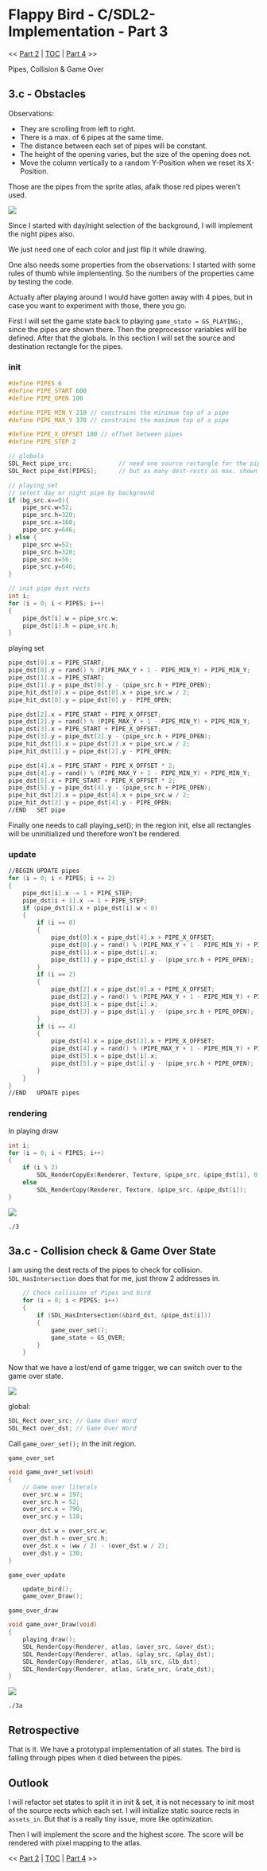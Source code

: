 # Flappy Bird - C/SDL2-Implementation - Part 3

<< [Part 2](FlappyBird_2.md) | [TOC](TOC.md) | [Part 4](Patience.md) >><br>

Pipes, Collision & Game Over

## 3.c - Obstacles

Observations:

- They are scrolling from left to right.
- There is a max. of 6 pipes at the same time.
- The distance between each set of pipes will be constant.
- The height of the opening varies, but the size of the opening does not.
- Move the column vertically to a random Y-Position when we reset its X-Position.

Those are the pipes from the sprite atlas, afaik those red pipes weren't used.

![](Images/pipes.png)

Since I started with day/night selection of the background, I will implement the night pipes also.

We just need one of each color and just flip it while drawing.

One also needs some properties from the observations:
I started with some rules of thumb while implementing. So the numbers of the properties came by testing the code.

Actually after playing around I would have gotten away with 4 pipes, but in case you want to experiment with those, there you go.

First I will set the game state back to playing `game_state = GS_PLAYING;`,
since the pipes are shown there. Then the preprocessor variables will be defined.
After that the globals.
In this section I will set the source and destination rectangle for the pipes.

### init

```c
#define PIPES 6
#define PIPE_START 600
#define PIPE_OPEN 100

#define PIPE_MIN_Y 210 // constrains the minimum top of a pipe
#define PIPE_MAX_Y 370 // constrains the maximum top of a pipe

#define PIPE_X_OFFSET 180 // offset between pipes
#define PIPE_STEP 2

// globals
SDL_Rect pipe_src;             // need one source rectangle for the pipes
SDL_Rect pipe_dst[PIPES];      // but as many dest-rests as max. shown

// playing_set
// select day or night pipe by background
if (bg_src.x==0){
	pipe_src.w=52;
	pipe_src.h=320;
	pipe_src.x=168;
	pipe_src.y=646;
} else {
	pipe_src.w=52;
	pipe_src.h=320;
	pipe_src.x=56;
	pipe_src.y=646;
}

// init pipe dest rects
int i;
for (i = 0; i < PIPES; i++)
{
	pipe_dst[i].w = pipe_src.w;
	pipe_dst[i].h = pipe_src.h;
}
```

playing set

```c
pipe_dst[0].x = PIPE_START;
pipe_dst[0].y = rand() % (PIPE_MAX_Y + 1 - PIPE_MIN_Y) + PIPE_MIN_Y;
pipe_dst[1].x = PIPE_START;
pipe_dst[1].y = pipe_dst[0].y - (pipe_src.h + PIPE_OPEN);
pipe_hit_dst[0].x = pipe_dst[0].x + pipe_src.w / 2;
pipe_hit_dst[0].y = pipe_dst[0].y - PIPE_OPEN;

pipe_dst[2].x = PIPE_START + PIPE_X_OFFSET;
pipe_dst[2].y = rand() % (PIPE_MAX_Y + 1 - PIPE_MIN_Y) + PIPE_MIN_Y;
pipe_dst[3].x = PIPE_START + PIPE_X_OFFSET;
pipe_dst[3].y = pipe_dst[2].y - (pipe_src.h + PIPE_OPEN);
pipe_hit_dst[1].x = pipe_dst[2].x + pipe_src.w / 2;
pipe_hit_dst[1].y = pipe_dst[2].y - PIPE_OPEN;

pipe_dst[4].x = PIPE_START + PIPE_X_OFFSET * 2;
pipe_dst[4].y = rand() % (PIPE_MAX_Y + 1 - PIPE_MIN_Y) + PIPE_MIN_Y;
pipe_dst[5].x = PIPE_START + PIPE_X_OFFSET * 2;
pipe_dst[5].y = pipe_dst[4].y - (pipe_src.h + PIPE_OPEN);
pipe_hit_dst[2].x = pipe_dst[4].x + pipe_src.w / 2;
pipe_hit_dst[2].y = pipe_dst[4].y - PIPE_OPEN;
//END 	SET pipe
```

Finally one needs to call playing_set(); in the region init,
else all rectangles will be uninitialized und therefore won't be rendered.

### update

```c
//BEGIN UPDATE pipes
for (i = 0; i < PIPES; i += 2)
{
	pipe_dst[i].x -= 1 + PIPE_STEP;
	pipe_dst[i + 1].x -= 1 + PIPE_STEP;
	if (pipe_dst[i].x + pipe_dst[i].w < 0)
	{
		if (i == 0)
		{
			pipe_dst[0].x = pipe_dst[4].x + PIPE_X_OFFSET;
			pipe_dst[0].y = rand() % (PIPE_MAX_Y + 1 - PIPE_MIN_Y) + PIPE_MIN_Y;
			pipe_dst[1].x = pipe_dst[i].x;
			pipe_dst[1].y = pipe_dst[i].y - (pipe_src.h + PIPE_OPEN);
		}
		if (i == 2)
		{
			pipe_dst[2].x = pipe_dst[0].x + PIPE_X_OFFSET;
			pipe_dst[2].y = rand() % (PIPE_MAX_Y + 1 - PIPE_MIN_Y) + PIPE_MIN_Y;
			pipe_dst[3].x = pipe_dst[i].x;
			pipe_dst[3].y = pipe_dst[i].y - (pipe_src.h + PIPE_OPEN);
		}
		if (i == 4)
		{
			pipe_dst[4].x = pipe_dst[2].x + PIPE_X_OFFSET;
			pipe_dst[4].y = rand() % (PIPE_MAX_Y + 1 - PIPE_MIN_Y) + PIPE_MIN_Y;
			pipe_dst[5].x = pipe_dst[i].x;
			pipe_dst[5].y = pipe_dst[i].y - (pipe_src.h + PIPE_OPEN);
		}
	}
}
//END 	UPDATE pipes
```

### rendering

In playing draw

```c
int i;
for (i = 0; i < PIPES; i++)
{
	if (i % 2)
		SDL_RenderCopyEx(Renderer, Texture, &pipe_src, &pipe_dst[i], 0, NULL, SDL_FLIP_VERTICAL);
	else
		SDL_RenderCopy(Renderer, Texture, &pipe_src, &pipe_dst[i]);
}
```

![](Images/3.gif)

`./3`

## 3a.c - Collision check & Game Over State

I am using the dest rects of the pipes to check for collision.
`SDL_HasIntersection` does that for me, just throw 2 addresses in.

```c
	// Check collision of Pipes and bird
	for (i = 0; i < PIPES; i++)
	{
		if (SDL_HasIntersection(&bird_dst, &pipe_dst[i]))
		{
			game_over_set();
			game_state = GS_OVER;
		}
	}
```

Now that we have a lost/end of game trigger, we can switch over to the game over state.

![](Images/FlappyBird13.png)

global:

```c
SDL_Rect over_src; // Game Over Word
SDL_Rect over_dst; // Game Over Word
```

Call `game_over_set();` in the init region.

`game_over_set`

```C
void game_over_set(void)
{
	// Game over literals
	over_src.w = 197;
	over_src.h = 52;
	over_src.x = 790;
	over_src.y = 118;

	over_dst.w = over_src.w;
	over_dst.h = over_src.h;
	over_dst.x = (ww / 2) - (over_dst.w / 2);
	over_dst.y = 130;
}
```

`game_over_update`

```C
	update_bird();
	game_over_Draw();
```

`game_over_draw`

```C
void game_over_Draw(void)
{
	playing_draw();
	SDL_RenderCopy(Renderer, atlas, &over_src, &over_dst);
	SDL_RenderCopy(Renderer, atlas, &play_src, &play_dst);
	SDL_RenderCopy(Renderer, atlas, &lb_src, &lb_dst);
	SDL_RenderCopy(Renderer, atlas, &rate_src, &rate_dst);
}
```

![](Images/3a.png)

`./3a`

## Retrospective

That is it. We have a prototypal implementation of all states.
The bird is falling through pipes when it died between the pipes.

## Outlook

I will refactor set states to split it in init & set, it is not necessary to init most of the source rects which each set. I will initialize static source rects in `assets_in`. But that is a really tiny issue, more like optimization.

Then I will implement the score and the highest score.
The score will be rendered with pixel mapping to the atlas.

<< [Part 2](FlappyBird_2.md) | [TOC](TOC.md) | [Part 4](Patience.md) >><br>
